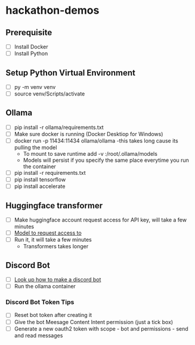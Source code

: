 # hackathon-demos

## Prerequisite

- [ ] Install Docker
- [ ] Install Python

## Setup Python Virtual Environment
- [ ] py -m venv venv
- [ ] source venv/Scripts/activate 

## Ollama

- [ ] pip install -r ollama/requirements.txt
- [ ] Make sure docker is running (Docker Desktiop for Windows)
- [ ] docker run -p 11434:11434 ollama/ollama -this takes long cause its pulling the model
    - To mount to save runtime add -v <anywhere on host>:/root/.ollama/models
    - Models will persist if you specify the same place everytime you run the container
- [ ] pip install -r requirements.txt
- [ ] pip install tensorflow
- [ ] pip install accelerate 

## Huggingface transformer

- [ ] Make huggingface account request access for API key, will take a few minutes
- [ ] [Model to request access to](https://huggingface.co/meta-llama/Meta-Llama-3-8B-Instruct)
- [ ] Run it, it will take a few minutes
    - Transformers takes longer


## Discord Bot

- [ ] [Look up how to make a discord bot](https://discordpy.readthedocs.io/en/stable/discord.html)
- [ ] Run the ollama container 

### Discord Bot Token Tips

- [ ] Reset bot token after creating it 
- [ ] Give the bot Meesage Content Intent permission (just a tick box)
- [ ] Generate a new oauth2 token with scope - bot and permissions - send and read messages